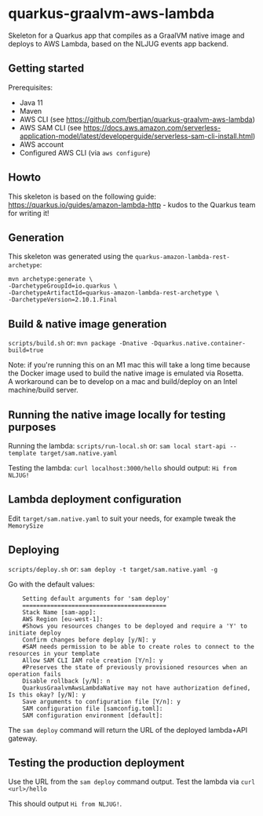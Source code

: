 # quarkus-graalvm-aws-lambda
Skeleton for a Quarkus app that compiles as a GraalVM native image and deploys to AWS Lambda, based on the NLJUG events app backend.

## Getting started
Prerequisites:
- Java 11
- Maven
- AWS CLI (see https://github.com/bertjan/quarkus-graalvm-aws-lambda)
- AWS SAM CLI (see https://docs.aws.amazon.com/serverless-application-model/latest/developerguide/serverless-sam-cli-install.html)
- AWS account
- Configured AWS CLI (via `aws configure`)

## Howto
This skeleton is based on the following guide: https://quarkus.io/guides/amazon-lambda-http - kudos to the Quarkus team for writing it!

## Generation
This skeleton was generated using the `quarkus-amazon-lambda-rest-archetype`:

```
mvn archetype:generate \
-DarchetypeGroupId=io.quarkus \
-DarchetypeArtifactId=quarkus-amazon-lambda-rest-archetype \
-DarchetypeVersion=2.10.1.Final
```


## Build & native image generation
`scripts/build.sh`
or:
`mvn package -Dnative -Dquarkus.native.container-build=true`

Note: if you're running this on an M1 mac this will take a long time because the Docker image used to build the native image is emulated via Rosetta.  
A workaround can be to develop on a mac and build/deploy on an Intel machine/build server.


## Running the native image locally for testing purposes
Running the lambda:
`scripts/run-local.sh`
or:
`sam local start-api --template target/sam.native.yaml`

Testing the lambda:
`curl localhost:3000/hello`
should output:
`Hi from NLJUG!`

## Lambda deployment configuration
Edit `target/sam.native.yaml` to suit your needs, for example tweak the `MemorySize`

## Deploying
`scripts/deploy.sh`
or:
`sam deploy -t target/sam.native.yaml -g`

Go with the default values:
```
	Setting default arguments for 'sam deploy'
	=========================================
	Stack Name [sam-app]: 
	AWS Region [eu-west-1]: 
	#Shows you resources changes to be deployed and require a 'Y' to initiate deploy
	Confirm changes before deploy [y/N]: y
	#SAM needs permission to be able to create roles to connect to the resources in your template
	Allow SAM CLI IAM role creation [Y/n]: y
	#Preserves the state of previously provisioned resources when an operation fails
	Disable rollback [y/N]: n
	QuarkusGraalvmAwsLambdaNative may not have authorization defined, Is this okay? [y/N]: y
	Save arguments to configuration file [Y/n]: y
	SAM configuration file [samconfig.toml]: 
	SAM configuration environment [default]: 
```

The `sam deploy` command will return the URL of the deployed lambda+API gateway.

## Testing the production deployment
Use the URL from the `sam deploy` command output.
Test the lambda via `curl <url>/hello`

This should output `Hi from NLJUG!`.
